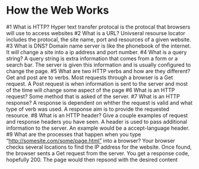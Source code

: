 # How the Web Works

#1 What is HTTP?
Hyper text transfer protocal is the protocal that browsers will use to access websites
#2 What is a URL?
Univseral resourse locator includes the protocal, the site name, port and resources of a given website.
#3 What is DNS?
Domain name server is like the phonebook of the internet. It will change a site into a ip address and port number.
#4 What is a query string?
A query string is extra information that comes from a form or a search bar. The server is given this information and is usually configured to change the page.
#5 What are two HTTP verbs and how are they different?
Get and post are to verbs. Most requests through a browser is a Get request. A Post request is when information is sent to the server and most of the time will change some aspect of the page
#6 What is an HTTP request?
Some method that is asked of the server.
#7 What is an HTTP response?
A response is dependent on whther the request is valid and what type of verb was used. A response aim is to provide the requested resource.
#8 What is an HTTP header? Give a couple examples of request and response headers you have seen.
A header is used to pass additional information to the server. An example would be a accept-language header.
#9 What are the processes that happen when you type “http://somesite.com/some/page.html” into a browser?
Your browser checks several locations to find the IP address for the website. Once found, the browser sents a Get request from the server. You get a response code, hopefully 200. The page would then repsond with the desired content